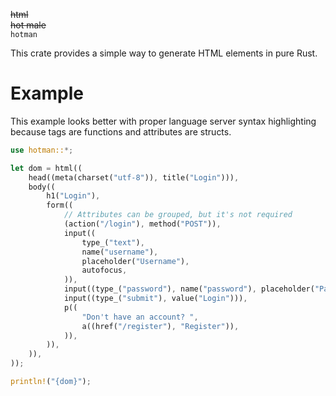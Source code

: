 ~~html~~
<br>
~~hot male~~
<br>
`hotman`

This crate provides a simple way to generate HTML elements in pure Rust.

# Example

This example looks better with proper language server syntax highlighting
because tags are functions and attributes are structs.
```rust
use hotman::*;

let dom = html((
    head((meta(charset("utf-8")), title("Login"))),
    body((
        h1("Login"),
        form((
            // Attributes can be grouped, but it's not required
            (action("/login"), method("POST")),
            input((
                type_("text"),
                name("username"),
                placeholder("Username"),
                autofocus,
            )),
            input((type_("password"), name("password"), placeholder("Password"))),
            input((type_("submit"), value("Login"))),
            p((
                "Don't have an account? ",
                a((href("/register"), "Register")),
            )),
        )),
    )),
));

println!("{dom}");
```